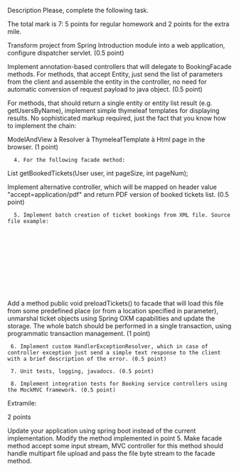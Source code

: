 Description
Please, complete the following task.

The total mark is 7:  5 points for regular homework and 2 points for the extra mile.

Transform project from Spring Introduction module into a web application, configure dispatcher servlet. (0.5 point)

Implement annotation-based controllers that will delegate to BookingFacade methods. For methods, that accept Entity, just send the list of parameters from the client and assemble the entity in the controller, no need for automatic conversion of request payload to java object. (0.5 point)

For methods, that should return a single entity or entity list result (e.g. getUsersByName), implement simple thymeleaf templates for displaying results. No sophisticated markup required, just the fact that you know how to implement the chain:

ModelAndView à Resolver à ThymeleafTemplate à Html page in the browser. (1 point)

      4. For the following facade method:

List getBookedTickets(User user, int pageSize, int pageNum);

Implement alternative controller, which will be mapped on header value "accept=application/pdf" and return PDF version of booked tickets list. (0.5 point)

      5. Implement batch creation of ticket bookings from XML file. Source file example:

<tickets>  

                <ticket user="..." event="..." category="..." place="..."/>  

                <ticket user="..." event="..." category="..." place="..."/>  

                <ticket user="..." event="..." category="..." place="..."/>  

</tickets>   

Add a method public void preloadTickets() to facade that will load this file from some predefined place (or from a location specified in parameter), unmarshal ticket objects using Spring OXM capabilities and update the storage. The whole batch should be performed in a single transaction, using programmatic transaction management. (1 point)

     6. Implement custom HandlerExceptionResolver, which in case of controller exception just send a simple text response to the client with a brief description of the error. (0.5 point) 

     7. Unit tests, logging, javadocs. (0.5 point)

     8. Implement integration tests for Booking service controllers using the MockMVC framework. (0.5 point)

 

Extramile:
 

2 points

Update your application using spring boot instead of the current implementation.
Modify the method implemented in point 5. Make facade method accept some input stream, MVC controller for this method should handle multipart file upload and pass the file byte stream to the facade method.
